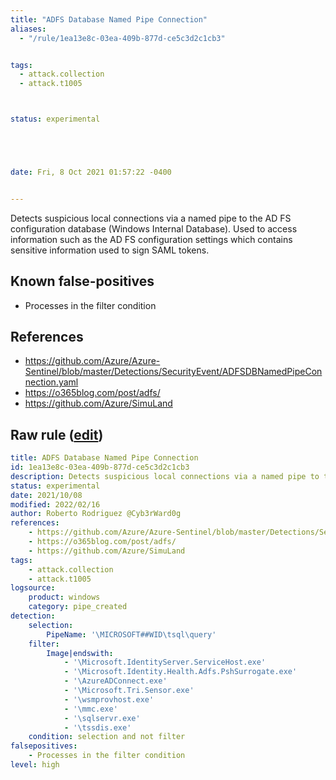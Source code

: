 ```yaml
---
title: "ADFS Database Named Pipe Connection"
aliases:
  - "/rule/1ea13e8c-03ea-409b-877d-ce5c3d2c1cb3"


tags:
  - attack.collection
  - attack.t1005



status: experimental





date: Fri, 8 Oct 2021 01:57:22 -0400


---
```


Detects suspicious local connections via a named pipe to the AD FS configuration database (Windows Internal Database). Used to access information such as the AD FS configuration settings which contains sensitive information used to sign SAML tokens.

<!--more-->


## Known false-positives

* Processes in the filter condition



## References

* https://github.com/Azure/Azure-Sentinel/blob/master/Detections/SecurityEvent/ADFSDBNamedPipeConnection.yaml
* https://o365blog.com/post/adfs/
* https://github.com/Azure/SimuLand


## Raw rule ([edit](https://github.com/SigmaHQ/sigma/edit/master/rules/windows/pipe_created/pipe_created_susp_adfs_namedpipe_connection.yml))
```yaml
title: ADFS Database Named Pipe Connection
id: 1ea13e8c-03ea-409b-877d-ce5c3d2c1cb3
description: Detects suspicious local connections via a named pipe to the AD FS configuration database (Windows Internal Database). Used to access information such as the AD FS configuration settings which contains sensitive information used to sign SAML tokens.
status: experimental
date: 2021/10/08
modified: 2022/02/16
author: Roberto Rodriguez @Cyb3rWard0g
references:
    - https://github.com/Azure/Azure-Sentinel/blob/master/Detections/SecurityEvent/ADFSDBNamedPipeConnection.yaml
    - https://o365blog.com/post/adfs/
    - https://github.com/Azure/SimuLand
tags:
    - attack.collection
    - attack.t1005
logsource:
    product: windows
    category: pipe_created
detection:
    selection:
        PipeName: '\MICROSOFT##WID\tsql\query'
    filter:
        Image|endswith:
            - '\Microsoft.IdentityServer.ServiceHost.exe'
            - '\Microsoft.Identity.Health.Adfs.PshSurrogate.exe'
            - '\AzureADConnect.exe'
            - '\Microsoft.Tri.Sensor.exe'
            - '\wsmprovhost.exe'
            - '\mmc.exe'
            - '\sqlservr.exe'
            - '\tssdis.exe'
    condition: selection and not filter
falsepositives:
    - Processes in the filter condition
level: high

```
